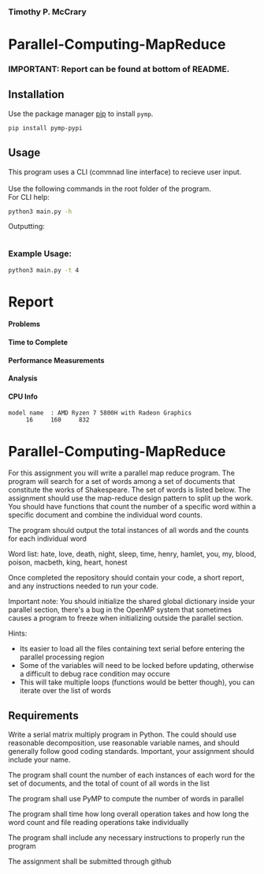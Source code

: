 ### Timothy P. McCrary

# Parallel-Computing-MapReduce


### IMPORTANT: Report can be found at bottom of README.

## Installation

Use the package manager [pip](https://pip.pypa.io/en/stable/) to install `pymp`.

```bash
pip install pymp-pypi
```

## Usage

This program uses a CLI (commnad line interface) to recieve user input.<br/><br/>
Use the following commands in the root folder of the program.<br/>
For CLI help:
```bash
python3 main.py -h
```
Outputting:
```

```
### Example Usage:
```bash
python3 main.py -t 4
```

# Report
#### Problems

#### Time to Complete

#### Performance Measurements

#### Analysis

#### CPU Info
```
model name	: AMD Ryzen 7 5800H with Radeon Graphics
     16     160     832
```


# Parallel-Computing-MapReduce
For this assignment you will write a parallel map reduce program. The program will search for a set 
of words among a set of documents that constitute the works of Shakespeare. The set of words is listed 
below. The assignment should use the map-reduce design pattern to split up the work. You should have
functions that count the number of a specific word within a specific document and combine the individual
word counts.

The program should output the total instances of all words and the counts for each individual word

Word list:
hate, love, death, night, sleep, time, henry, hamlet, you, my, blood, poison, macbeth, king, heart, honest

Once completed the repository should contain your code, a short report, and any instructions needed to run your code.

Important note:
You should initialize the shared global dictionary inside your parallel section, there's a bug in the
OpenMP system that sometimes causes a program to freeze when initializing outside the parallel section.

Hints: 
* Its easier to load all the files containing text serial before entering the parallel processing region
* Some of the variables will need to be locked before updating, otherwise a difficult to debug race condition may occure
* This will take multiple loops (functions would be better though), you can iterate over the list of words

## Requirements 

Write a serial matrix multiply program in Python. The could should use reasonable decomposition, use reasonable variable names, and should generally follow good coding standards. Important, your assignment should include your name. 

The program shall count the number of each instances of each word for the set of documents, and the total of count of all words in the list

The program shall use PyMP to compute the number of words in parallel

The program shall time how long overall operation takes and how long the word count and file reading operations take individually

The program shall include any necessary instructions to properly run the program 

The assignment shall be submitted through github 
